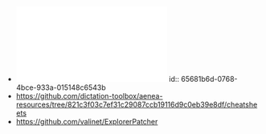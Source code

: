 - ![CasterQuickReference.pdf](../assets/CasterQuickReference_1701372580694_0.pdf)
  id:: 65681b6d-0768-4bce-933a-015148c6543b
- https://github.com/dictation-toolbox/aenea-resources/tree/821c3f03c7ef31c29087ccb19116d9c0eb39e8df/cheatsheets
- https://github.com/valinet/ExplorerPatcher